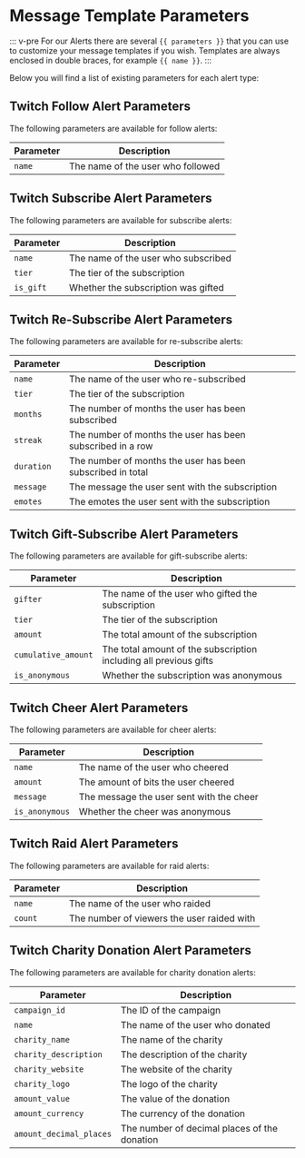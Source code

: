 # Message Template Parameters

::: v-pre
For our Alerts there are several `{{ parameters }}` that you can use to customize your message templates if you wish.
Templates are always enclosed in double braces, for example `{{ name }}`.
:::

Below you will find a list of existing parameters for each alert type:

## Twitch Follow Alert Parameters

The following parameters are available for follow alerts:

| Parameter | Description                       |
|-----------|-----------------------------------|
| `name`    | The name of the user who followed |

## Twitch Subscribe Alert Parameters

The following parameters are available for subscribe alerts:

| Parameter | Description                         |
|-----------|-------------------------------------|
| `name`    | The name of the user who subscribed |
| `tier`    | The tier of the subscription        |
| `is_gift` | Whether the subscription was gifted |

## Twitch Re-Subscribe Alert Parameters

The following parameters are available for re-subscribe alerts:

| Parameter  | Description                                                |
|------------|------------------------------------------------------------|
| `name`     | The name of the user who re-subscribed                     |
| `tier`     | The tier of the subscription                               |
| `months`   | The number of months the user has been subscribed          |
| `streak`   | The number of months the user has been subscribed in a row |
| `duration` | The number of months the user has been subscribed in total |
| `message`  | The message the user sent with the subscription            |
| `emotes`   | The emotes the user sent with the subscription             |

## Twitch Gift-Subscribe Alert Parameters

The following parameters are available for gift-subscribe alerts:

| Parameter           | Description                                                       |
|---------------------|-------------------------------------------------------------------|
| `gifter`            | The name of the user who gifted the subscription                  |
| `tier`              | The tier of the subscription                                      |
| `amount`            | The total amount of the subscription                              |
| `cumulative_amount` | The total amount of the subscription including all previous gifts |
| `is_anonymous`      | Whether the subscription was anonymous                            |

## Twitch Cheer Alert Parameters

The following parameters are available for cheer alerts:

| Parameter      | Description                              |
|----------------|------------------------------------------|
| `name`         | The name of the user who cheered         |
| `amount`       | The amount of bits the user cheered      |
| `message`      | The message the user sent with the cheer |
| `is_anonymous` | Whether the cheer was anonymous          |

## Twitch Raid Alert Parameters

The following parameters are available for raid alerts:

| Parameter | Description                                |
|-----------|--------------------------------------------|
| `name`    | The name of the user who raided            |
| `count`   | The number of viewers the user raided with |

## Twitch Charity Donation Alert Parameters

The following parameters are available for charity donation alerts:

| Parameter               | Description                                  |
|-------------------------|----------------------------------------------|
| `campaign_id`           | The ID of the campaign                       |
| `name`                  | The name of the user who donated             |
| `charity_name`          | The name of the charity                      |
| `charity_description`   | The description of the charity               |
| `charity_website`       | The website of the charity                   |
| `charity_logo`          | The logo of the charity                      |
| `amount_value`          | The value of the donation                    |
| `amount_currency`       | The currency of the donation                 |
| `amount_decimal_places` | The number of decimal places of the donation |
